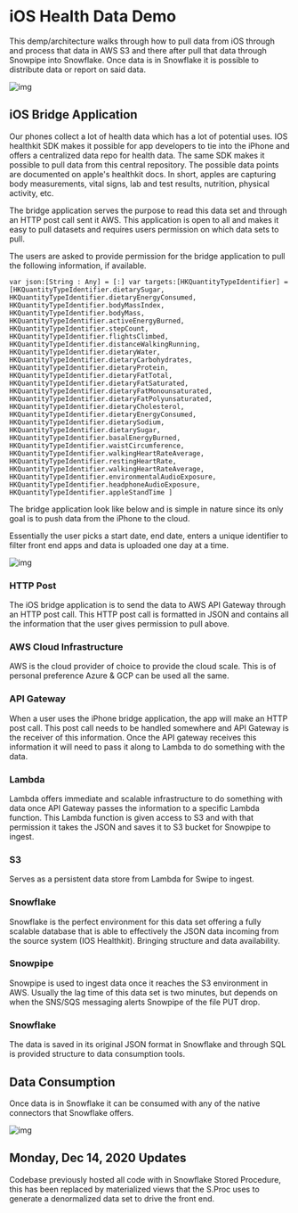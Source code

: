 # iOS Health Data Demo

This demp/architecture walks through how to pull data from iOS through and process that data in AWS S3 and there after pull  that data through Snowpipe into Snowflake. Once data is in Snowflake it is possible to distribute data or report on said data.

![img](https://github.com/mariusndini/img/blob/master/SnowHealthArch.png)


## iOS Bridge Application
Our phones collect a lot of health data which has a lot of potential uses. IOS healthkit SDK makes it possible for app developers to tie into the iPhone and offers a centralized data repo for health data. The same SDK makes it possible to pull data from this central repository. The possible data points are documented on apple's healthkit docs. In short, apples are capturing body measurements, vital signs, lab and test results, nutrition, physical activity, etc.  

The bridge application serves the purpose to read this data set and through an HTTP post call sent it AWS. This application is open to all and makes it easy to pull datasets and requires users permission on which data sets to pull. 

The users are asked to provide permission for the bridge application to  pull the following information, if available. 

`
  var json:[String : Any] = [:]
  var targets:[HKQuantityTypeIdentifier] =
  [HKQuantityTypeIdentifier.dietarySugar,
   HKQuantityTypeIdentifier.dietaryEnergyConsumed,
   HKQuantityTypeIdentifier.bodyMassIndex,
   HKQuantityTypeIdentifier.bodyMass,
   HKQuantityTypeIdentifier.activeEnergyBurned,
   HKQuantityTypeIdentifier.stepCount,
   HKQuantityTypeIdentifier.flightsClimbed,
   HKQuantityTypeIdentifier.distanceWalkingRunning,
   HKQuantityTypeIdentifier.dietaryWater,
   HKQuantityTypeIdentifier.dietaryCarbohydrates,
   HKQuantityTypeIdentifier.dietaryProtein,
   HKQuantityTypeIdentifier.dietaryFatTotal,
   HKQuantityTypeIdentifier.dietaryFatSaturated,
   HKQuantityTypeIdentifier.dietaryFatMonounsaturated,
   HKQuantityTypeIdentifier.dietaryFatPolyunsaturated,
   HKQuantityTypeIdentifier.dietaryCholesterol,
   HKQuantityTypeIdentifier.dietaryEnergyConsumed,
   HKQuantityTypeIdentifier.dietarySodium,
   HKQuantityTypeIdentifier.dietarySugar,
   HKQuantityTypeIdentifier.basalEnergyBurned,
   HKQuantityTypeIdentifier.waistCircumference,
   HKQuantityTypeIdentifier.walkingHeartRateAverage,
   HKQuantityTypeIdentifier.restingHeartRate,
   HKQuantityTypeIdentifier.walkingHeartRateAverage,
   HKQuantityTypeIdentifier.environmentalAudioExposure,
   HKQuantityTypeIdentifier.headphoneAudioExposure,
   HKQuantityTypeIdentifier.appleStandTime
  ]
`

The bridge application look like below and is simple in nature since its only goal is to push data from the iPhone to the cloud. 

Essentially the user picks a start date, end date, enters a unique identifier to filter front end apps and data is uploaded one day at a time.

![img](https://github.com/mariusndini/img/blob/master/HealthiOSBridge.png)


### HTTP Post
The iOS bridge application is to send the data to AWS API Gateway through an HTTP post call. This HTTP post call is formatted in JSON and contains all the information that the user gives permission to pull above. 

### AWS Cloud Infrastructure
AWS is the cloud provider of choice to provide the cloud scale. This is of personal preference Azure & GCP can be used all the same. 

### API Gateway
When a user uses the iPhone bridge application, the app will make an HTTP post call. This post call needs to be handled somewhere and API Gateway is the receiver of this information. Once the API gateway receives this information it will need to pass it along to Lambda to do something with the data. 

### Lambda
Lambda offers immediate and scalable infrastructure to do something with data once API Gateway passes the information to a specific Lambda function. This Lambda function is given access to S3 and with that permission it takes the JSON and saves it to S3 bucket for Snowpipe to ingest. 

### S3
Serves as a persistent data store from Lambda for Swipe to ingest. 

### Snowflake
Snowflake is the perfect environment for this data set offering a fully scalable database that is able to effectively the JSON data incoming from the source system (IOS Healthkit). Bringing structure and data availability. 

### Snowpipe
Snowpipe is used to ingest data once it reaches the S3 environment in AWS. Usually the lag time of this data set is two minutes, but depends on when the SNS/SQS messaging alerts Snowpipe of the file PUT drop.

### Snowflake
The data is saved in its original JSON format in Snowflake and through SQL is provided structure to data consumption tools. 


## Data Consumption
Once data is in Snowflake it can be consumed with any of the native connectors that Snowflake offers. 

![img](https://github.com/mariusndini/img/blob/master/HealthiOSBridge_2.png)

## Monday, Dec 14, 2020 Updates
Codebase previously hosted all code with in Snowflake Stored Procedure, this has been replaced by materialized views that the S.Proc uses to generate a denormalized data set to drive the front end.
